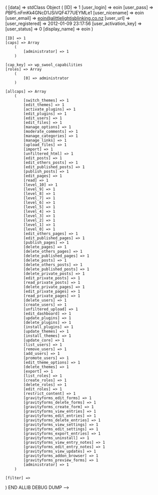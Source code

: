 (
    [data] => stdClass Object
        (
            [ID] => 1
            [user_login] => eoin
            [user_pass] => $P$BP5.nFmKk4GNcD1JSiVQF477UEYMLe1
            [user_nicename] => eoin
            [user_email] => eoin@alittlelightisblinking.co.nz
            [user_url] =>
            [user_registered] => 2012-01-09 23:17:56
            [user_activation_key] =>
            [user_status] => 0
            [display_name] => eoin
        )

    [ID] => 1
    [caps] => Array
        (
            [administrator] => 1
        )

    [cap_key] => wp_swool_capabilities
    [roles] => Array
        (
            [0] => administrator
        )

    [allcaps] => Array
        (
            [switch_themes] => 1
            [edit_themes] => 1
            [activate_plugins] => 1
            [edit_plugins] => 1
            [edit_users] => 1
            [edit_files] => 1
            [manage_options] => 1
            [moderate_comments] => 1
            [manage_categories] => 1
            [manage_links] => 1
            [upload_files] => 1
            [import] => 1
            [unfiltered_html] => 1
            [edit_posts] => 1
            [edit_others_posts] => 1
            [edit_published_posts] => 1
            [publish_posts] => 1
            [edit_pages] => 1
            [read] => 1
            [level_10] => 1
            [level_9] => 1
            [level_8] => 1
            [level_7] => 1
            [level_6] => 1
            [level_5] => 1
            [level_4] => 1
            [level_3] => 1
            [level_2] => 1
            [level_1] => 1
            [level_0] => 1
            [edit_others_pages] => 1
            [edit_published_pages] => 1
            [publish_pages] => 1
            [delete_pages] => 1
            [delete_others_pages] => 1
            [delete_published_pages] => 1
            [delete_posts] => 1
            [delete_others_posts] => 1
            [delete_published_posts] => 1
            [delete_private_posts] => 1
            [edit_private_posts] => 1
            [read_private_posts] => 1
            [delete_private_pages] => 1
            [edit_private_pages] => 1
            [read_private_pages] => 1
            [delete_users] => 1
            [create_users] => 1
            [unfiltered_upload] => 1
            [edit_dashboard] => 1
            [update_plugins] => 1
            [delete_plugins] => 1
            [install_plugins] => 1
            [update_themes] => 1
            [install_themes] => 1
            [update_core] => 1
            [list_users] => 1
            [remove_users] => 1
            [add_users] => 1
            [promote_users] => 1
            [edit_theme_options] => 1
            [delete_themes] => 1
            [export] => 1
            [list_roles] => 1
            [create_roles] => 1
            [delete_roles] => 1
            [edit_roles] => 1
            [restrict_content] => 1
            [gravityforms_edit_forms] => 1
            [gravityforms_delete_forms] => 1
            [gravityforms_create_form] => 1
            [gravityforms_view_entries] => 1
            [gravityforms_edit_entries] => 1
            [gravityforms_delete_entries] => 1
            [gravityforms_view_settings] => 1
            [gravityforms_edit_settings] => 1
            [gravityforms_export_entries] => 1
            [gravityforms_uninstall] => 1
            [gravityforms_view_entry_notes] => 1
            [gravityforms_edit_entry_notes] => 1
            [gravityforms_view_updates] => 1
            [gravityforms_addon_browser] => 1
            [gravityforms_preview_forms] => 1
            [administrator] => 1
        )

    [filter] =>
)
 END ALLIB DEBUG DUMP -->